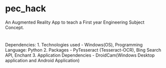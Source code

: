 # pec_hack
An Augmented Reality App to teach a First year Engineering Subject Concept.
#
Dependencies:
	1. Technologies used - Windows(OS), Programming Language: Python
	2. Packages - PyTesseract (Tesseract-OCR), Bing Search API, Enchant
	3. Application Dependencies - DroidCam(Windows Desktop application and Android Application)

